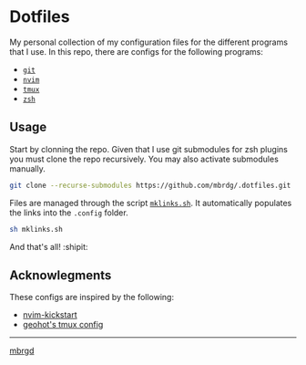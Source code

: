 # Dotfiles

My personal collection of my configuration files for the different programs that
I use. In this repo, there are configs for the following programs:

+ [`git`](./git/config)
+ [`nvim`](./nvim/init.lua)
+ [`tmux`](./tmux/tmux.conf)
+ [`zsh`](./zsh/)

## Usage

Start by clonning the repo. Given that I use git submodules for zsh plugins you
must clone the repo recursively. You may also activate submodules manually.

```sh
git clone --recurse-submodules https://github.com/mbrdg/.dotfiles.git
```

Files are managed through the script [`mklinks.sh`](./mklinks.sh). It
automatically populates the links into the `.config` folder.

```sh
sh mklinks.sh
```

And that's all! :shipit:

## Acknowlegments

These configs are inspired by the following:

+ [nvim-kickstart](https://github.com/nvim-lua/kickstart.nvim)
+ [geohot's tmux config](https://github.com/geohot/configuration/blob/master/.tmux.conf)

---
[mbrgd](mailto:mig.rodrigues@gmail.com)
